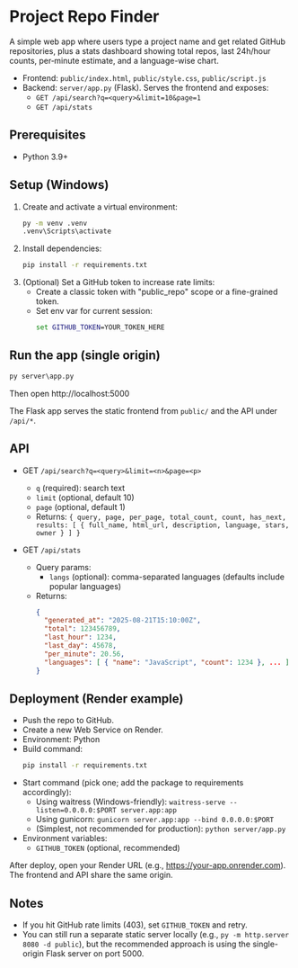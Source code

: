 # Project Repo Finder

A simple web app where users type a project name and get related GitHub repositories, plus a stats dashboard showing total repos, last 24h/hour counts, per‑minute estimate, and a language-wise chart.

- Frontend: `public/index.html`, `public/style.css`, `public/script.js`
- Backend: `server/app.py` (Flask). Serves the frontend and exposes:
  - `GET /api/search?q=<query>&limit=10&page=1`
  - `GET /api/stats`

## Prerequisites
- Python 3.9+

## Setup (Windows)
1. Create and activate a virtual environment:
   ```bat
   py -m venv .venv
   .venv\Scripts\activate
   ```
2. Install dependencies:
   ```bat
   pip install -r requirements.txt
   ```
3. (Optional) Set a GitHub token to increase rate limits:
   - Create a classic token with "public_repo" scope or a fine-grained token.
   - Set env var for current session:
     ```bat
     set GITHUB_TOKEN=YOUR_TOKEN_HERE
     ```

## Run the app (single origin)
```bat
py server\app.py
```
Then open http://localhost:5000

The Flask app serves the static frontend from `public/` and the API under `/api/*`.

## API
- GET `/api/search?q=<query>&limit=<n>&page=<p>`
  - `q` (required): search text
  - `limit` (optional, default 10)
  - `page` (optional, default 1)
  - Returns: `{ query, page, per_page, total_count, count, has_next, results: [ { full_name, html_url, description, language, stars, owner } ] }`

- GET `/api/stats`
  - Query params:
    - `langs` (optional): comma-separated languages (defaults include popular languages)
  - Returns:
    ```json
    {
      "generated_at": "2025-08-21T15:10:00Z",
      "total": 123456789,
      "last_hour": 1234,
      "last_day": 45678,
      "per_minute": 20.56,
      "languages": [ { "name": "JavaScript", "count": 1234 }, ... ]
    }
    ```

## Deployment (Render example)
- Push the repo to GitHub.
- Create a new Web Service on Render.
- Environment: Python
- Build command:
  ```bash
  pip install -r requirements.txt
  ```
- Start command (pick one; add the package to requirements accordingly):
  - Using waitress (Windows-friendly): `waitress-serve --listen=0.0.0.0:$PORT server.app:app`
  - Using gunicorn: `gunicorn server.app:app --bind 0.0.0.0:$PORT`
  - (Simplest, not recommended for production): `python server/app.py`
- Environment variables:
  - `GITHUB_TOKEN` (optional, recommended)

After deploy, open your Render URL (e.g., https://your-app.onrender.com). The frontend and API share the same origin.

## Notes
- If you hit GitHub rate limits (403), set `GITHUB_TOKEN` and retry.
- You can still run a separate static server locally (e.g., `py -m http.server 8080 -d public`), but the recommended approach is using the single-origin Flask server on port 5000.
